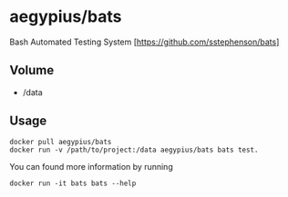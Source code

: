 # aegypius/bats

Bash Automated Testing System [https://github.com/sstephenson/bats]

## Volume

- /data

## Usage

    docker pull aegypius/bats
    docker run -v /path/to/project:/data aegypius/bats bats test.

You can found more information by running

    docker run -it bats bats --help
